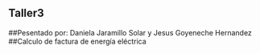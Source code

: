 ## Taller3

##Pesentado por: Daniela Jaramillo Solar y Jesus Goyeneche Hernandez 
##Calculo de factura de energía eléctrica

